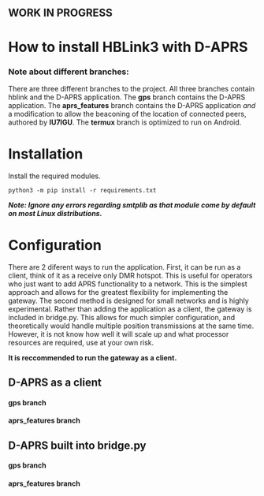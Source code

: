 ## WORK IN PROGRESS

# How to install HBLink3 with D-APRS

### Note about different branches:

There are three different branches to the project. All three branches contain hblink and the D-APRS application. The **gps** branch contains the D-APRS application. The **aprs_features** branch contains the D-APRS application _and_ a modification to allow the beaconing of the location of connected peers, authored by **IU7IGU**. The **termux** branch is optimized to run on Android.


# Installation

Install the required modules.

`python3 -m pip install -r requirements.txt`

_**Note: Ignore any errors regarding smtplib as that module come by default on most Linux distributions.**_


# Configuration

There are 2 diferent ways to run the application. 
First, it can be run as a client, think of it as a receive only DMR hotspot. This is useful for operators who just want
 to add APRS functionality to a network. This is the simplest approach and allows for the greatest flexibility for implementing the gateway.
 The second method is designed for small networks and is highly experimental. Rather than adding the application as a client, the gateway is included in bridge.py. This allows for much simpler configuration, and theoretically would
 handle multiple position transmissions at the same time. However, it is not know how well it will scale up and what processor resources are required, use at your own risk.
 
 **It is reccommended to run the gateway as a client.**
 
 ## D-APRS as a client
 
 #### gps branch
 
 #### aprs_features branch
 

 ## D-APRS built into bridge.py
  
 #### gps branch
 
 #### aprs_features branch
 
